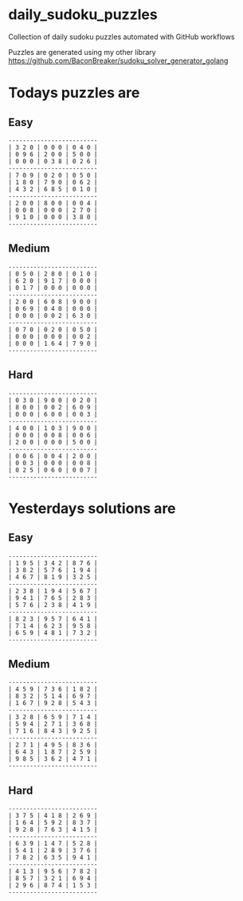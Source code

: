 
# daily_sudoku_puzzles 

Collection of daily sudoku puzzles automated with GitHub workflows 

Puzzles are generated using my other library https://github.com/BaconBreaker/sudoku_solver_generator_golang 
 

# Todays puzzles are 

## Easy 

```
-------------------------
| 3 2 0 | 0 0 0 | 0 4 0 | 
| 0 9 6 | 2 0 0 | 5 0 0 | 
| 0 0 0 | 0 3 8 | 0 2 6 | 
-------------------------
| 7 0 9 | 0 2 0 | 0 5 0 | 
| 1 8 0 | 7 9 0 | 0 6 2 | 
| 4 3 2 | 6 8 5 | 0 1 0 | 
-------------------------
| 2 0 0 | 8 0 0 | 0 0 4 | 
| 0 0 8 | 0 0 0 | 2 7 0 | 
| 9 1 0 | 0 0 0 | 3 8 0 | 
-------------------------
```
## Medium 

```
-------------------------
| 0 5 0 | 2 8 0 | 0 1 0 | 
| 6 2 0 | 9 1 7 | 0 0 0 | 
| 0 1 7 | 0 0 0 | 0 0 0 | 
-------------------------
| 2 0 0 | 6 0 8 | 9 0 0 | 
| 0 6 9 | 0 4 0 | 0 0 0 | 
| 0 0 0 | 0 0 2 | 6 3 0 | 
-------------------------
| 0 7 0 | 0 2 0 | 0 5 0 | 
| 0 0 0 | 0 0 0 | 0 0 2 | 
| 0 0 0 | 1 6 4 | 7 9 0 | 
-------------------------
```
## Hard 

```
-------------------------
| 0 3 0 | 9 0 0 | 0 2 0 | 
| 8 0 0 | 0 0 2 | 6 0 9 | 
| 0 0 0 | 6 0 0 | 0 0 3 | 
-------------------------
| 4 0 0 | 1 0 3 | 9 0 0 | 
| 0 0 0 | 0 0 8 | 0 0 6 | 
| 2 0 0 | 0 0 0 | 5 0 0 | 
-------------------------
| 0 0 6 | 0 0 4 | 2 0 0 | 
| 0 0 3 | 0 0 0 | 0 0 8 | 
| 0 2 5 | 0 6 0 | 0 0 7 | 
-------------------------
```
# Yesterdays solutions are 

## Easy 

```
-------------------------
| 1 9 5 | 3 4 2 | 8 7 6 | 
| 3 8 2 | 5 7 6 | 1 9 4 | 
| 4 6 7 | 8 1 9 | 3 2 5 | 
-------------------------
| 2 3 8 | 1 9 4 | 5 6 7 | 
| 9 4 1 | 7 6 5 | 2 8 3 | 
| 5 7 6 | 2 3 8 | 4 1 9 | 
-------------------------
| 8 2 3 | 9 5 7 | 6 4 1 | 
| 7 1 4 | 6 2 3 | 9 5 8 | 
| 6 5 9 | 4 8 1 | 7 3 2 | 
-------------------------
```
## Medium 

```
-------------------------
| 4 5 9 | 7 3 6 | 1 8 2 | 
| 8 3 2 | 5 1 4 | 6 9 7 | 
| 1 6 7 | 9 2 8 | 5 4 3 | 
-------------------------
| 3 2 8 | 6 5 9 | 7 1 4 | 
| 5 9 4 | 2 7 1 | 3 6 8 | 
| 7 1 6 | 8 4 3 | 9 2 5 | 
-------------------------
| 2 7 1 | 4 9 5 | 8 3 6 | 
| 6 4 3 | 1 8 7 | 2 5 9 | 
| 9 8 5 | 3 6 2 | 4 7 1 | 
-------------------------
```
## Hard 

```
-------------------------
| 3 7 5 | 4 1 8 | 2 6 9 | 
| 1 6 4 | 5 9 2 | 8 3 7 | 
| 9 2 8 | 7 6 3 | 4 1 5 | 
-------------------------
| 6 3 9 | 1 4 7 | 5 2 8 | 
| 5 4 1 | 2 8 9 | 3 7 6 | 
| 7 8 2 | 6 3 5 | 9 4 1 | 
-------------------------
| 4 1 3 | 9 5 6 | 7 8 2 | 
| 8 5 7 | 3 2 1 | 6 9 4 | 
| 2 9 6 | 8 7 4 | 1 5 3 | 
-------------------------
```
